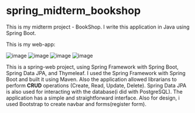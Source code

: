 # spring_midterm_bookshop
This is my midterm project - BookShop.
I write this application in Java using Spring Boot.

This is my web-app:

![image](https://user-images.githubusercontent.com/75885389/226197016-13f42585-76c1-4171-bc76-ee45dde767b2.png)
![image](https://user-images.githubusercontent.com/75885389/226195768-5fb5565c-95e2-4fef-ab4a-c3bf3e33ce73.png)
![image](https://user-images.githubusercontent.com/75885389/226195776-d15773ea-1ea3-478a-a086-89a9a5f451c6.png)
![image](https://user-images.githubusercontent.com/75885389/226195796-9896c57c-1ecb-455d-8de6-8ff9a9cc85d5.png)

This is a spring-web project, using Spring Framework with Spring Boot, Spring Data JPA, and Thymeleaf.
I used the Spring Framework with Spring Boot and built it using Maven. Also the application allowed librarians to perform **CRUD** operations (Create, Read, Update, Delete). Spring Data JPA is also used for interacting with the database(i did with PostgreSQL).
The application has a simple and straightforward interface. 
Also for design, i used Bootstrap to create navbar and forms(register form).







